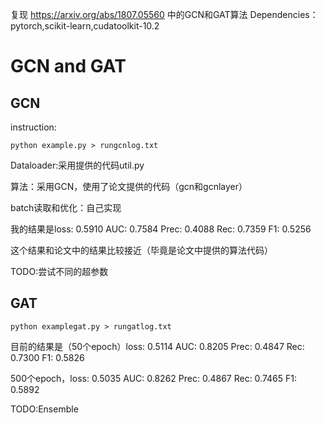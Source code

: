 复现 https://arxiv.org/abs/1807.05560 中的GCN和GAT算法
Dependencies：pytorch,scikit-learn,cudatoolkit-10.2
# GCN and GAT 
## GCN
instruction:
```shell
python example.py > rungcnlog.txt
```

Dataloader:采用提供的代码util.py

算法：采用GCN，使用了论文提供的代码（gcn和gcnlayer）

batch读取和优化：自己实现

我的结果是loss: 0.5910 AUC: 0.7584 Prec: 0.4088 Rec: 0.7359 F1: 0.5256

这个结果和论文中的结果比较接近（毕竟是论文中提供的算法代码）

TODO:尝试不同的超参数

## GAT
```shell
python examplegat.py > rungatlog.txt
```

目前的结果是（50个epoch）loss: 0.5114 AUC: 0.8205 Prec: 0.4847 Rec: 0.7300 F1: 0.5826

500个epoch，loss: 0.5035 AUC: 0.8262 Prec: 0.4867 Rec: 0.7465 F1: 0.5892

TODO:Ensemble
